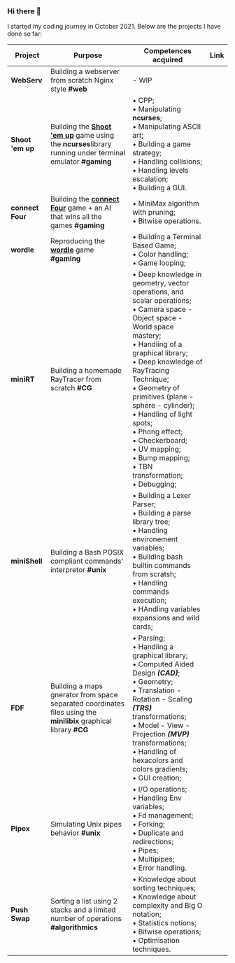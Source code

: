 ### Hi there 👋

I started my coding journey in October 2021.
Below are the projects I have done so far:

| **Project**      | **Purpose**                                                                                                                                                 | **Competences acquired**                                                                                                                                                                                                                                                                                                                                                                                                                                | **Link** |
|------------------|-------------------------------------------------------------------------------------------------------------------------------------------------------------|---------------------------------------------------------------------------------------------------------------------------------------------------------------------------------------------------------------------------------------------------------------------------------------------------------------------------------------------------------------------------------------------------------------------------------------------------------|----------|
| **WebServ**      | Building a webserver from scratch Nginx style **#web**                                                                                                      | - WIP <br>                                                                                                                                                                                                                                                                                                                                                                                                                                              |          |
| **Shoot 'em up** | Building the **[Shoot 'em up](https://en.wikipedia.org/wiki/Shoot_%27em_up)** game using the **ncurses**library running under terminal emulator **#gaming** | • CPP; <br> • Manipulating **ncurses**; <br> • Manipulating ASCII art; <br> • Building a game strategy; <br> • Handling collisions; <br> • Handling levels escalation; <br> • Building a GUI.                                                                                                                                                                                                                                                           |          |
| **connect Four** | Building the **[connect Four](https://en.wikipedia.org/wiki/Connect_Four)** game + an AI that wins all the games **#gaming**                                | • MiniMax algorithm with pruning; <br> • Bitwise operations. <br>                                                                                                                                                                                                                                                                                                                                                                                       |          |
| **wordle**       | Reproducing the **[wordle](https://www.nytimes.com/games/wordle/index.html)** game **#gaming**                                                              | • Building a Terminal Based Game; <br> • Color handling; <br> • Game looping; <br>                                                                                                                                                                                                                                                                                                                                                                      |          |
| **miniRT**       | Building a homemade RayTracer from scratch **#CG**                                                                                                          | • Deep knowledge in geometry, vector operations, and scalar operations; <br> • Camera space - Object space - World space mastery; <br> • Handling of a graphical library; <br> • Deep knowledge of RayTracing Technique; <br> • Geometry of primitives (plane - sphere - cylinder); <br> • Handling of light spots; <br> • Phong effect; <br> • Checkerboard; <br> • UV mapping; <br> • Bump mapping; <br> • TBN transformation; <br> • Debugging; <br> |          |
| **miniShell**    | Building a Bash POSIX compliant commands' interpretor **#unix**                                                                                             | • Building a Lexer Parser; <br> • Building a parse library tree; <br> • Handling environement variables; <br> • Building bash builtin commands from scratsh; <br> • Handling commands execution; <br> • HAndling variables expansions and wild cards; <br>                                                                                                                                                                                              |          |
| **FDF**          | Building a maps gnerator from space separated coordinates files using the **minilibix** graphical library   **#CG**                                         | • Parsing; <br> • Handling a graphical library; <br>  • Computed Aided Design ***(CAD)***; <br> • Geometry; <br> • Translation - Rotation - Scaling ***(TRS)*** transformations; <br> • Model - View - Projection ***(MVP)*** transformations; <br> • Handling of hexacolors and colors gradients; <br> • GUI creation; <br>                                                                                                                            |          |
| **Pipex**        | Simulating Unix pipes behavior **#unix**                                                                                                                    | • I/O operations; <br> • Handling Env variables; <br> • Fd management; <br> • Forking; <br> • Duplicate and redirections; <br> • Pipes; <br> • Multipipes; <br> • Error handling.                                                                                                                                                                                                                                                                       |          |
| **Push Swap**    | Sorting a list using 2 stacks and a limited number of operations **#algorithmics**                                                                          | • Knowledge about sorting techniques; <br> • Knowledge about complexity and Big O notation; <br> • Statistics notions; <br> • Bitwise operations; <br> • Optimisation techniques.                                                                                                                                                                                                                                                                       |          |
